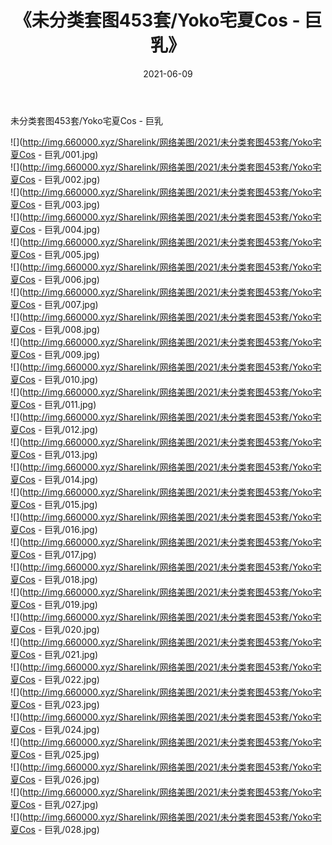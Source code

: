 ﻿---
layout: post
title:  《未分类套图453套/Yoko宅夏Cos - 巨乳》
date:   2021-06-09
img: http://img.660000.xyz/Sharelink/网络美图/2021/未分类套图453套/Yoko宅夏Cos - 巨乳/000.jpg
categories: [美女, 清纯, 唯美]
---

未分类套图453套/Yoko宅夏Cos - 巨乳

 ![](http://img.660000.xyz/Sharelink/网络美图/2021/未分类套图453套/Yoko宅夏Cos - 巨乳/001.jpg) <br>![](http://img.660000.xyz/Sharelink/网络美图/2021/未分类套图453套/Yoko宅夏Cos - 巨乳/002.jpg) <br>![](http://img.660000.xyz/Sharelink/网络美图/2021/未分类套图453套/Yoko宅夏Cos - 巨乳/003.jpg) <br>![](http://img.660000.xyz/Sharelink/网络美图/2021/未分类套图453套/Yoko宅夏Cos - 巨乳/004.jpg) <br>![](http://img.660000.xyz/Sharelink/网络美图/2021/未分类套图453套/Yoko宅夏Cos - 巨乳/005.jpg) <br>![](http://img.660000.xyz/Sharelink/网络美图/2021/未分类套图453套/Yoko宅夏Cos - 巨乳/006.jpg) <br>![](http://img.660000.xyz/Sharelink/网络美图/2021/未分类套图453套/Yoko宅夏Cos - 巨乳/007.jpg) <br>![](http://img.660000.xyz/Sharelink/网络美图/2021/未分类套图453套/Yoko宅夏Cos - 巨乳/008.jpg) <br>![](http://img.660000.xyz/Sharelink/网络美图/2021/未分类套图453套/Yoko宅夏Cos - 巨乳/009.jpg) <br>![](http://img.660000.xyz/Sharelink/网络美图/2021/未分类套图453套/Yoko宅夏Cos - 巨乳/010.jpg) <br>![](http://img.660000.xyz/Sharelink/网络美图/2021/未分类套图453套/Yoko宅夏Cos - 巨乳/011.jpg) <br>![](http://img.660000.xyz/Sharelink/网络美图/2021/未分类套图453套/Yoko宅夏Cos - 巨乳/012.jpg) <br>![](http://img.660000.xyz/Sharelink/网络美图/2021/未分类套图453套/Yoko宅夏Cos - 巨乳/013.jpg) <br>![](http://img.660000.xyz/Sharelink/网络美图/2021/未分类套图453套/Yoko宅夏Cos - 巨乳/014.jpg) <br>![](http://img.660000.xyz/Sharelink/网络美图/2021/未分类套图453套/Yoko宅夏Cos - 巨乳/015.jpg) <br>![](http://img.660000.xyz/Sharelink/网络美图/2021/未分类套图453套/Yoko宅夏Cos - 巨乳/016.jpg) <br>![](http://img.660000.xyz/Sharelink/网络美图/2021/未分类套图453套/Yoko宅夏Cos - 巨乳/017.jpg) <br>![](http://img.660000.xyz/Sharelink/网络美图/2021/未分类套图453套/Yoko宅夏Cos - 巨乳/018.jpg) <br>![](http://img.660000.xyz/Sharelink/网络美图/2021/未分类套图453套/Yoko宅夏Cos - 巨乳/019.jpg) <br>![](http://img.660000.xyz/Sharelink/网络美图/2021/未分类套图453套/Yoko宅夏Cos - 巨乳/020.jpg) <br>![](http://img.660000.xyz/Sharelink/网络美图/2021/未分类套图453套/Yoko宅夏Cos - 巨乳/021.jpg) <br>![](http://img.660000.xyz/Sharelink/网络美图/2021/未分类套图453套/Yoko宅夏Cos - 巨乳/022.jpg) <br>![](http://img.660000.xyz/Sharelink/网络美图/2021/未分类套图453套/Yoko宅夏Cos - 巨乳/023.jpg) <br>![](http://img.660000.xyz/Sharelink/网络美图/2021/未分类套图453套/Yoko宅夏Cos - 巨乳/024.jpg) <br>![](http://img.660000.xyz/Sharelink/网络美图/2021/未分类套图453套/Yoko宅夏Cos - 巨乳/025.jpg) <br>![](http://img.660000.xyz/Sharelink/网络美图/2021/未分类套图453套/Yoko宅夏Cos - 巨乳/026.jpg) <br>![](http://img.660000.xyz/Sharelink/网络美图/2021/未分类套图453套/Yoko宅夏Cos - 巨乳/027.jpg) <br>![](http://img.660000.xyz/Sharelink/网络美图/2021/未分类套图453套/Yoko宅夏Cos - 巨乳/028.jpg) <br>